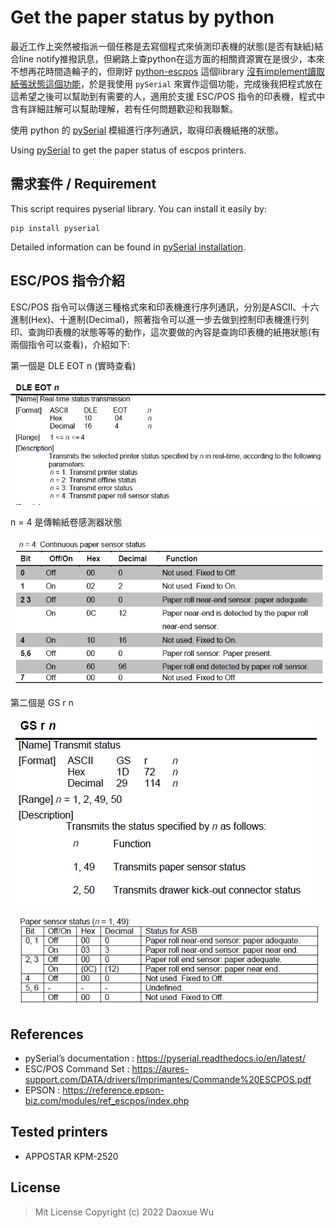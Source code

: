 # Get the paper status by python

最近工作上突然被指派一個任務是去寫個程式來偵測印表機的狀態(是否有缺紙)結合line notify推撥訊息，但網路上查python在這方面的相關資源實在是很少，本來不想再花時間造輪子的，但剛好 [python-escpos](https://github.com/python-escpos/python-escpos) 這個library [沒有implement讀取紙張狀態這個功能](https://github.com/python-escpos/python-escpos/issues/286)，於是我使用 `pySerial` 來實作這個功能，完成後我把程式放在這希望之後可以幫助到有需要的人，適用於支援 ESC/POS 指令的印表機，程式中含有詳細註解可以幫助理解，若有任何問題歡迎和我聯繫。

使用 python 的 [pySerial](https://pypi.org/project/pyserial/) 模組進行序列通訊，取得印表機紙捲的狀態。

Using [pySerial](https://pypi.org/project/pyserial/) to get the paper status of escpos printers.

## 需求套件 / Requirement
This script requires pyserial library. You can install it easily by:
```
pip install pyserial
```

Detailed information can be found in [pySerial installation](https://github.com/pyserial/pyserial/blob/master/documentation/pyserial.rst#installation).

## ESC/POS 指令介紹
ESC/POS 指令可以傳送三種格式來和印表機進行序列通訊，分別是ASCII、十六進制(Hex)、十進制(Decimal)，照著指令可以進一步去做到控制印表機進行列印、查詢印表機的狀態等等的動作，這次要做的內容是查詢印表機的紙捲狀態(有兩個指令可以查看)，介紹如下: 

第一個是 DLE EOT n (實時查看) 

![image](https://github.com/daoxuewu/Get-the-paper-status-by-python/blob/main/img/DLE_EOT_n.png) 

n = 4 是傳輸紙卷感測器狀態 

![image](https://github.com/daoxuewu/Get-the-paper-status-by-python/blob/main/img/n_4.png)

第二個是 GS r n

![image](https://github.com/daoxuewu/Get-the-paper-status-by-python/blob/main/img/GS_r_n.png)

![image](https://github.com/daoxuewu/Get-the-paper-status-by-python/blob/main/img/n_1_49.png)

## References
- pySerial’s documentation : https://pyserial.readthedocs.io/en/latest/
- ESC/POS Command Set : https://aures-support.com/DATA/drivers/Imprimantes/Commande%20ESCPOS.pdf
- EPSON : https://reference.epson-biz.com/modules/ref_escpos/index.php

## Tested printers
- APPOSTAR KPM-2520

## License
>Mit License Copyright (c) 2022 Daoxue Wu

